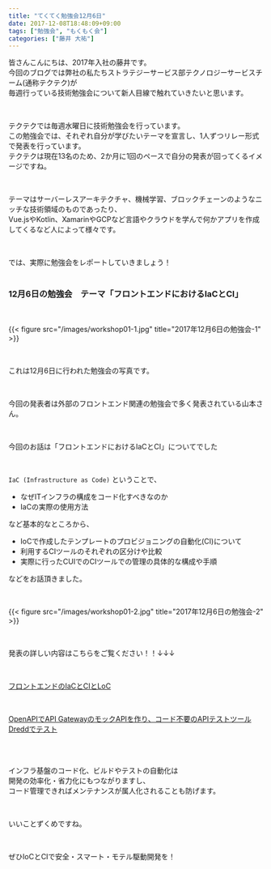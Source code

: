 ```yaml
---
title: "てくてく勉強会12月6日"
date: 2017-12-08T18:48:09+09:00
tags: ["勉強会", "もくもく会"]
categories: ["藤井 大祐"]
---
```


皆さんこんにちは、2017年入社の藤井です。<br>
今回のブログでは弊社の私たちストラテジーサービス部テクノロジーサービスチーム(通称テクテク)が<br>
毎週行っている技術勉強会について新人目線で触れていきたいと思います。<br>

<br>

テクテクでは毎週水曜日に技術勉強会を行っています。<br>
この勉強会では、それぞれ自分が学びたいテーマを宣言し、1人ずつリレー形式で発表を行っています。<br>
テクテクは現在13名のため、2か月に1回のペースで自分の発表が回ってくるイメージですね。<br>

<br>

テーマはサーバーレスアーキテクチャ、機械学習、ブロックチェーンのようなニッチな技術領域のものであったり、<br>
Vue.jsやKotlin、XamarinやGCPなど言語やクラウドを学んで何かアプリを作成してくるなど人によって様々です。<br>

<br>

では、実際に勉強会をレポートしていきましょう！<br><br>

### 12月6日の勉強会　テーマ「フロントエンドにおけるIaCとCI」

<br>

{{< figure src="/images/workshop01-1.jpg" title="2017年12月6日の勉強会-1" >}}<br>

<br>

これは12月6日に行われた勉強会の写真です。<br>

<br>

今回の発表者は外部のフロントエンド関連の勉強会で多く発表されている山本さん。<br>

<br>

今回のお話は「フロントエンドにおけるIaCとCI」についてでした<br>

<br>

`IaC (Infrastructure as Code)` ということで、<br>

* なぜITインフラの構成をコード化すべきなのか
* IaCの実際の使用方法<br>

など基本的なところから、<br>

* IoCで作成したテンプレートのプロビジョニングの自動化(CI)について<br>
* 利用するCIツールのそれぞれの区分けや比較<br>
* 実際に行ったCUIでのCIツールでの管理の具体的な構成や手順<br>

などをお話頂きました。<br>

<br>

{{< figure src="/images/workshop01-2.jpg" title="2017年12月6日の勉強会-2" >}}<br>

<br>

発表の詳しい内容はこちらをご覧ください！！↓↓↓<br>

<br>

[フロントエンドのIaCとCIとLoC](https://speakerdeck.com/boiyaa/hurontoendofalseiactocitoloc)<br>

<br>

[OpenAPIでAPI GatewayのモックAPIを作り、コード不要のAPIテストツールDreddでテスト](https://speakerdeck.com/boiyaa/openapideapi-gatewayfalsemotukuapiwozuo-ri-kodobu-yao-falseapitesutoturu-dredddetesuto)<br>

<br><br>

インフラ基盤のコード化、ビルドやテストの自動化は<br>
開発の効率化・省力化にもつながりますし、<br>
コード管理できればメンテナンスが属人化されることも防げます。<br>

<br>

いいことずくめですね。<br>

<br>

ぜひIoCとCIで安全・スマート・モテル駆動開発を！<br>

<br>